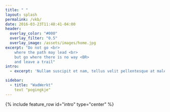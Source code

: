```yaml
---
title: " "
layout: splash
permalink: /vkb/
date: 2016-03-23T11:48:41-04:00
header:
  overlay_color: "#000"
  overlay_filter: "0.5"
  overlay_image: /assets/images/home.jpg
excerpt: "Do not go <br>
	where the path may lead <br>
	but go where there is no way <BR>
	and leave a trail"
intro: 
  - excerpt: 'Nullam suscipit et nam, tellus velit pellentesque at malesuada, enim eaque. Quis nulla, netus tempor in diam gravida tincidunt, *proin faucibus* voluptate felis id sollicitudin. Centered with `type="center"`'

sidebar:
  - title: "WadWerkt"
    text "pogingkje"
---
```


{% include feature_row id="intro" type="center" %}

